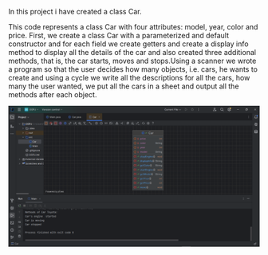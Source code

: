 In this project i have created a class Car.

This code represents a class Car with four attributes:
model, year, color and price. First, we create a class Car
with a parameterized and default constructor
 and for each field we create getters and create a display 
info method to display all the details of the car and also
created three additional methods, that is,
 the car starts, moves and stops.Using a scanner we wrote a
program so that the user decides how many objects, i.e. cars,
he wants to create and using a cycle we write all the
descriptions for all the cars, how many the user wanted,
we put all the cars in a sheet and output all the methods
after each object.

![UML Diagram](Uml_diagram.png)
